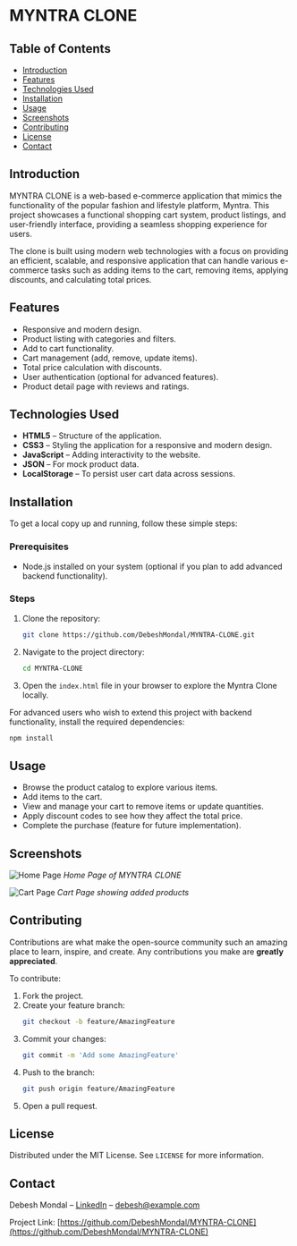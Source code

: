 
# MYNTRA CLONE



## Table of Contents
- [Introduction](#introduction)
- [Features](#features)
- [Technologies Used](#technologies-used)
- [Installation](#installation)
- [Usage](#usage)
- [Screenshots](#screenshots)
- [Contributing](#contributing)
- [License](#license)
- [Contact](#contact)

## Introduction
MYNTRA CLONE is a web-based e-commerce application that mimics the functionality of the popular fashion and lifestyle platform, Myntra. This project showcases a functional shopping cart system, product listings, and user-friendly interface, providing a seamless shopping experience for users.

The clone is built using modern web technologies with a focus on providing an efficient, scalable, and responsive application that can handle various e-commerce tasks such as adding items to the cart, removing items, applying discounts, and calculating total prices.

## Features
- Responsive and modern design.
- Product listing with categories and filters.
- Add to cart functionality.
- Cart management (add, remove, update items).
- Total price calculation with discounts.
- User authentication (optional for advanced features).
- Product detail page with reviews and ratings.

## Technologies Used
- **HTML5** – Structure of the application.
- **CSS3** – Styling the application for a responsive and modern design.
- **JavaScript** – Adding interactivity to the website.
- **JSON** – For mock product data.
- **LocalStorage** – To persist user cart data across sessions.
  
## Installation
To get a local copy up and running, follow these simple steps:

### Prerequisites
- Node.js installed on your system (optional if you plan to add advanced backend functionality).

### Steps
1. Clone the repository:
   ```bash
   git clone https://github.com/DebeshMondal/MYNTRA-CLONE.git
   ```
2. Navigate to the project directory:
   ```bash
   cd MYNTRA-CLONE
   ```
3. Open the `index.html` file in your browser to explore the Myntra Clone locally.

For advanced users who wish to extend this project with backend functionality, install the required dependencies:
```bash
npm install
```

## Usage
- Browse the product catalog to explore various items.
- Add items to the cart.
- View and manage your cart to remove items or update quantities.
- Apply discount codes to see how they affect the total price.
- Complete the purchase (feature for future implementation).

## Screenshots
![Home Page](path_to_homepage_screenshot)
*Home Page of MYNTRA CLONE*

![Cart Page](path_to_cartpage_screenshot)
*Cart Page showing added products*

## Contributing
Contributions are what make the open-source community such an amazing place to learn, inspire, and create. Any contributions you make are **greatly appreciated**.

To contribute:
1. Fork the project.
2. Create your feature branch:
   ```bash
   git checkout -b feature/AmazingFeature
   ```
3. Commit your changes:
   ```bash
   git commit -m 'Add some AmazingFeature'
   ```
4. Push to the branch:
   ```bash
   git push origin feature/AmazingFeature
   ```
5. Open a pull request.

## License
Distributed under the MIT License. See `LICENSE` for more information.

## Contact
Debesh Mondal – [LinkedIn](https://www.linkedin.com/in/debesh-mondal/) – debesh@example.com

Project Link: [https://github.com/DebeshMondal/MYNTRA-CLONE](https://github.com/DebeshMondal/MYNTRA-CLONE)
